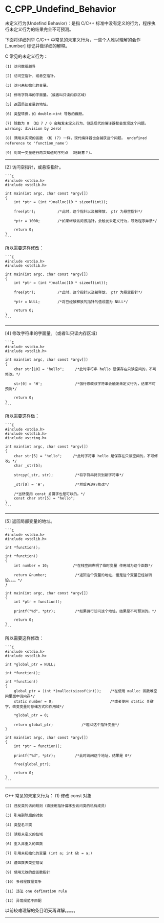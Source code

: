 # C_CPP_Undefind_Behavior

未定义行为(Undefind Behavior)：是指 C/C++ 标准中没有定义的行为，程序执行未定义行为的结果完全不可预测。

下面将详细列举 C/C++ 中常见的未定义行为，一些个人难以理解的会作 [_number] 标记并做详细的解释。

C 常见的未定义行为：

    (1) 访问数组越界

    [2] 访问空指针，或悬空指针。

    (3) 访问未初始化的变量。

    [4] 修改字符串的字面量。（或者叫只读内存区域）  

    [5] 返回局部变量的地址。

    (6) 类型转换，如 double->int 导致的截断。

    (7) 除数为 0 （如 7 / 0 会触发未定义行为，但是现代的编译器都会发现这个问题。 warning: division by zero）

    (8) 调用未实现的函数 （和 (7) 一样，现代编译器也会捕获这个问题。 undefined reference to 'function_name'）

    [9] 对同一变量进行两次赋值的序列点 （啥玩意？）。

--------------------------------------------------------------------------------------------------------------------------------------------

[2] 访问空指针，或悬空指针。

    ```C
    #include <stdio.h>
    #include <stdlib.h>

    int main(int argc, char const *argv[])
    {
        int *ptr = (int *)malloc(10 * sizeof(int));

        free(ptr);          /*此时，这个指针以及被释放， ptr 为悬空指针*/

        *ptr = 1000;        /*如果继续访问该指针，会触发未定义行为，导致程序奔溃*/

        return 0;
    }
    ```

所以需要这样修改：

    ```C
    #include <stdio.h>
    #include <stdlib.h>

    int main(int argc, char const *argv[])
    {
        int *ptr = (int *)malloc(10 * sizeof(int));

        free(ptr);          /*此时，这个指针以及被释放， ptr 为悬空指针*/

        *ptr = NULL;        /*将已经被释放的指针的值设置为 NULL*/

        return 0;
    }
    ```

--------------------------------------------------------------------------------------------------------------------------------------------

[4] 修改字符串的字面量。（或者叫只读内存区域）  

    ```C
    #include <stdio.h>
    #include <stdlib.h>

    int main(int argc, char const *argv[])
    {
        char str[10] = "hello";     /*此时字符串 hello 是保存在只读空间的，不可修改。*/

        str[0] = 'H';               /*强行修改该字符串会触发未定义行为，结果不可预测*/

        return 0;
    }
    ```
所以需要这样做：

    ```C
    #include <stdio.h>
    #include <stdlib.h>
    #include <string.h>

    int main(int argc, char const *argv[])
    {
        char str[5] = "hello";     /*此时字符串 hello 是保存在只读空间的，不可修改。*/
        char _str[5];

        strcpy(_str, str);          /*将字符串拷贝到新字符串*/

        _str[0] = 'H';              /*然后再进行修改*/

        /*当然使用 const 关键字也是可以的。*/
        const char str[5] = "hello";
    }
    ```
--------------------------------------------------------------------------------------------------------------------------------------------

[5] 返回局部变量的地址。

    ```C
    #include <stdio.h>
    #include <stdlib.h>

    int *function();

    int *function()
    {
        int number = 10;           /*在栈空间声明了临时变量 作用域为这个函数*/

        return &number;             /*返回这个变量的地址，但是这个变量已经被销毁。。。。*/
    }

    int main(int argc, char const *argv[])
    {
        int *ptr = function();

        printf("%d", *ptr);         /*如果强行访问这个地址，结果是不可预测的。*/

        return 0;
    }
    ```
所以需要这样修改：

    ```C
    #include <stdio.h>
    #include <stdlib.h>

    int *global_ptr = NULL;

    int *function();

    int *function()
    {
        global_ptr = (int *)malloc(sizeof(int));    /*在使用 malloc 函数堆空间里面申请内存*/
        static number = 0;                          /*或者使用 static 关键字，改变变量的存储方式和作用域*/

        *global_ptr = 0;

        return global_ptr;             /*返回这个指针变量*/
    }

    int main(int argc, char const *argv[])
    {
        int *ptr = function();

        printf("%d", *ptr);         /*此时访问这个地址，结果是 0*/

        free(global_ptr);

        return 0;
    }
    ```
--------------------------------------------------------------------------------------------------------------------------------------------

C++ 常见的未定义行为：
    (1) 修改 const 对象

    (2) 违反类的访问规则（直接用指针偏移去访问类的私有成员）

    (3) 引用删除后的对象

    (4) 类型名冲突

    (5) 读取未定义的位域

    (6) 重入非重入的函数

    (7) 引用未初始化的变量 (int a; int &b = a;)

    (8) 虚函数表类型错误

    (9) 使用无效的虚函数指针

    (10) 多线程数据竞争

    (11) 违法 one defination rule

    (12) 异常规范不匹配

以前较难理解的条目明天再详解。。。。。

--------------------------------------------------------------------------------------------------------------------------------------------
